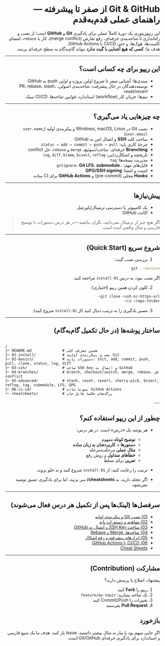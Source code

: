 <div dir="rtl" align="right">

# Git & GitHub از صفر تا پیشرفته — راهنمای عملی قدم‌به‌قدم

این ریپوزیتوری یک دورهٔ کاملاً عملی برای یادگیری **Git** و **GitHub** است؛ از نصب و راه‌اندازی تا شاخه‌بندی حرفه‌ای، رفع تعارض (merge conflict)، کار با `rebase`، امضای کامیت‌ها، هوک‌ها، و حتی CI/CD با GitHub Actions.  
هدف ما: **کسی که هیچ آشنایی با گیت ندارد** بتواند گام‌به‌گام به سطح حرفه‌ای برسد.

---

## این ریپو برای چه کسانی است؟
- مبتدی‌ها: آشنایی صفر تا شروع اولین پروژه و اولین push به GitHub
- توسعه‌دهندگان در حال پیشرفت: شاخه‌بندی اصولی، PR، rebase، stash، reset/revert
- تیم‌ها: جریان کار (workflow) استاندارد، قوانین شاخه‌ها، CI/CD سبک

---

## چه چیزهایی یاد می‌گیری؟
- نصب Git در Windows, macOS, Linux و پیکربندی اولیه (`user.name`, `user.email`)
- ساخت کلید **SSH** و اتصال امن به GitHub
- چرخهٔ کاری پایه: `status → add → commit → push → pull`
- **Branching** حرفه‌ای: ساخت/سوئیچ، `merge` و `rebase`، حل conflict
- تاریخچه و اشکال‌زدایی: `log`, `diff`, `blame`, `bisect`, `reflog`
- مدیریت نسخه‌ها: `tag`
- فایل‌های مهم: `.gitignore`، **Git LFS**، **submodule**
- امنیت و امضا: **GPG/SSH signing**
- **Hooks** محلی (pre-commit) و **GitHub Actions** برای CI ساده

---

## پیش‌نیازها
- یک کامپیوتر با دسترسی ترمینال/پاورشل
- اکانت GitHub

> اگر هیچ چیز از ترمینال نمی‌دانید، نگران نباشید—در هر درس دستورات با توضیح فارسی و مثال واقعی آمده است.

---

## شروع سریع (Quick Start)
1) بررسی نصب گیت:
```bash
git --version
````

اگر نصب نبود، به درس `01-install` مراجعه کنید.

2. کلون کردن همین ریپو (اختیاری):

```bash
git clone <ssh-or-https-url>
cd <repo-folder>
```

3. مسیر یادگیری را به ترتیب دنبال کنید (از `01-install` شروع کنید).

---

## ساختار پوشه‌ها (در حال تکمیل گام‌به‌گام)

<div dir="ltr" align="left">

```

/
├─ README.md              # همین معرفی کلی
├─ 01-install/            # نصب و پیکربندی اولیه Git
├─ 02-basics/             # دستورات پایه: init, add, commit, push, pull, clone, status, log, diff
├─ 03-ssh/                # ساخت SSH key و اتصال به GitHub
├─ 04-branches/           # branch, checkout/switch, merge, rebase، حل conflict
├─ 05-advanced/           # stash, reset, revert, cherry-pick, bisect, reflog, tag, submodule, LFS, GPG
├─ 06-ci-cd/              # نمونهٔ ساده GitHub Actions
└─ cheatsheets/           # برگه‌های خلاصهٔ قابل چاپ
```
</div>
---

## چطور از این ریپو استفاده کنم؟

* هر پوشه یک «درس» است. در هر درس:

  * **توضیح کوتاه** مفهوم
  * **دستورها** + **کاربردشان به زبان ساده**
  * **مثال عملی** مرحله‌به‌مرحله
  * **خطاهای متداول** و روش رفع
  * **تمرین** برای تسلط
* ترتیب را رعایت کنید: از `01-install` شروع کنید و به جلو بروید.
* اگر عجله دارید، به **cheatsheets/** سر بزنید، اما برای یادگیری عمیق توصیه نمی‌شود.

---

## سرفصل‌ها (لینک‌ها پس از تکمیل هر درس فعال می‌شوند)

* [01) نصب Git و پیکربندی اولیه](./01-install/README.md)
* [02) مفاهیم و دستورات پایه](./02-basics/README.md)
* [03) ساخت SSH Key و اتصال به GitHub](./03-ssh/README.md)
* [04) شاخه‌ها، Merge و Rebase](./04-branches/README.md)
* [05) ابزارهای پیشرفته و رفع اشکال](./05-advanced/README.md)
* [06) CI/CD با GitHub Actions](./06-ci-cd/README.md)
* [Cheat Sheets](./cheatsheets/)

---

## مشارکت (Contribution)

پیشنهاد، اصلاح یا پرسش دارید؟

1. ریپو را **Fork** کنید
2. یک شاخه بسازید: `feature/my-topic`
3. تغییرات را Commit/Push کنید
4. **Pull Request** بفرستید



## بازخورد

اگر جایی مبهم بود یا نیاز به مثال بیشتر داشتید، Issue باز کنید. هدف ما یک منبع فارسی و استاندارد برای یادگیری حرفه‌ای Git/GitHub است.

</div>